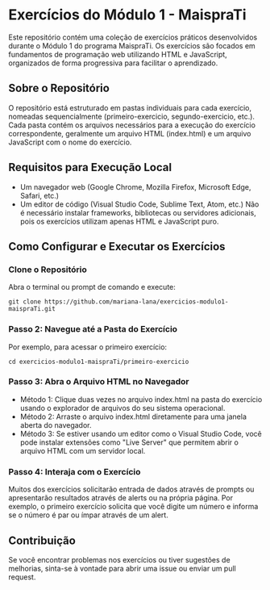 # Exercícios do Módulo 1 - MaispraTi
Este repositório contém uma coleção de exercícios práticos desenvolvidos durante o Módulo 1 do programa MaispraTi. Os exercícios são focados em fundamentos de programação web utilizando HTML e JavaScript, organizados de forma progressiva para facilitar o aprendizado.

## Sobre o Repositório
O repositório está estruturado em pastas individuais para cada exercício, nomeadas sequencialmente (primeiro-exercicio, segundo-exercicio, etc.). Cada pasta contém os arquivos necessários para a execução do exercício correspondente, geralmente um arquivo HTML (index.html) e um arquivo JavaScript com o nome do exercício.

## Requisitos para Execução Local
- Um navegador web (Google Chrome, Mozilla Firefox, Microsoft Edge, Safari, etc.)
- Um editor de código (Visual Studio Code, Sublime Text, Atom, etc.)
Não é necessário instalar frameworks, bibliotecas ou servidores adicionais, pois os exercícios utilizam apenas HTML e JavaScript puro.

## Como Configurar e Executar os Exercícios
### Clone o Repositório
Abra o terminal ou prompt de comando e execute:

`git clone https://github.com/mariana-lana/exercicios-modulo1-maispraTi.git`

### Passo 2: Navegue até a Pasta do Exercício
Por exemplo, para acessar o primeiro exercício:

`cd exercicios-modulo1-maispraTi/primeiro-exercicio`

### Passo 3: Abra o Arquivo HTML no Navegador
- Método 1: Clique duas vezes no arquivo index.html na pasta do exercício usando o explorador de arquivos do seu sistema operacional.
- Método 2: Arraste o arquivo index.html diretamente para uma janela aberta do navegador.
- Método 3: Se estiver usando um editor como o Visual Studio Code, você pode instalar extensões como "Live Server" que permitem abrir o arquivo HTML com um servidor local.
### Passo 4: Interaja com o Exercício
Muitos dos exercícios solicitarão entrada de dados através de prompts ou apresentarão resultados através de alerts ou na própria página.
Por exemplo, o primeiro exercício solicita que você digite um número e informa se o número é par ou ímpar através de um alert.

## Contribuição
Se você encontrar problemas nos exercícios ou tiver sugestões de melhorias, sinta-se à vontade para abrir uma issue ou enviar um pull request.

